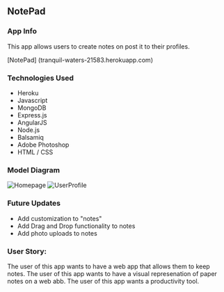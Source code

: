 ## NotePad


### App Info

This app allows users to create notes on post it to their profiles.

[NotePad] (tranquil-waters-21583.herokuapp.com)


### Technologies Used

- Heroku
- Javascript
- MongoDB
- Express.js
- AngularJS
- Node.js
- Balsamiq
- Adobe Photoshop
- HTML / CSS


### Model Diagram
![Homepage]()
![UserProfile]()


###  Future Updates
 - Add customization to "notes"
 - Add Drag and Drop functionality to notes
 - Add photo uploads to notes


### User Story:

The user of this app wants to have a web app that allows them to keep notes.
The user of this app wants to have a visual represenation of paper notes on a web abb.
The user of this app wants a productivity tool.


